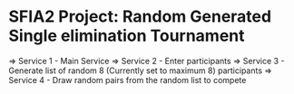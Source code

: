 # SFIA2 Project: Random Generated Single elimination Tournament

=> Service 1 - Main Service
=> Service 2 - Enter participants
=> Service 3 - Generate list of random 8 (Currently set to maximum 8) participants
=> Service 4 - Draw random pairs from the random list to compete
